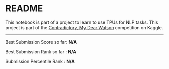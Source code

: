 # README

This notebook is part of a project to learn to use TPUs for NLP tasks. This project is part of the [Contradictory, My Dear Watson](https://www.kaggle.com/c/contradictory-my-dear-watson) competition on Kaggle. 

----

Best Submission Score so far: **N/A**

Best Submission Rank so far : **N/A**

Submission Percentile Rank  : **N/A**
